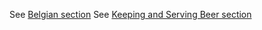 See [Belgian section](obsidian://open?vault=cicerone&file=modules%2Fbelgian%2F06__bottle_conditioning)
See [Keeping and Serving Beer section](obsidian://open?vault=cicerone&file=modules%2Fkeeping_and_serving_beer%2F05__bottled_beer)
